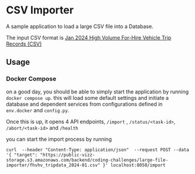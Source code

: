# CSV Importer

A sample application to load a large CSV file into a Database. 

The input CSV format is [Jan 2024 High Volume For-Hire Vehicle Trip Records
(CSV)](https://public-vizz-storage.s3.amazonaws.com/backend/coding-challenges/large-file-importer/fhvhv_tripdata_2024-01.csv)

## Usage

### Docker Compose

on a good day, you should be able to simply start the application by running `docker compose up`. this will load some default settings and initiate a database and dependent services from configurations defined in `env.docker` and `config.py`.

Once this is up, it opens 4 API endpoints, `/import` , `/status/<task-id>`, `/abort/<task-id>` and `/health`

you can start the import process by running 

`curl  --header "Content-Type: application/json"  --request POST --data '{ "target": "https://public-vizz-storage.s3.amazonaws.com/backend/coding-challenges/large-file-importer/fhvhv_tripdata_2024-01.csv" }' localhost:8050/import` 


